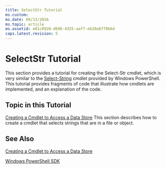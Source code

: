 ```yaml
---
title: SelectStr Tutorial
ms.custom:
ms.date: 09/13/2016
ms.topic: article
ms.assetid: e81c0920-d696-4355-aaf7-eb20a6f79b6d
caps.latest.revision: 5
---
```

# SelectStr Tutorial

This section provides a tutorial for creating the Select-Str cmdlet, which is very similar to the [Select-String](/powershell/module/microsoft.powershell.utility/select-string) cmdlet provided by Windows PowerShell. This tutorial provides fragments of code that illustrate how cmdlets are implemented, and an explanation of the code.

## Topic in this Tutorial

[Creating a Cmdlet to Access a Data Store](./creating-a-cmdlet-to-access-a-data-store.md)
This section describes how to create a cmdlet that selects strings that are in a file or object.

## See Also

[Creating a Cmdlet to Access a Data Store](./creating-a-cmdlet-to-access-a-data-store.md)

[Windows PowerShell SDK](../windows-powershell-reference.md)

